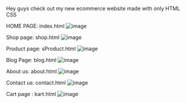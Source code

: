 
Hey guys check out my new ecommerce website
made with only HTML CSS 

HOME PAGE: index.html
![image](https://github.com/user-attachments/assets/5a6e786e-537a-480c-919b-e8f39f7297a4)

Shop page: shop.html
![image](https://github.com/user-attachments/assets/d5516c73-5283-48f8-ad61-b9151df928c1)

Product page: sProduct.html
![image](https://github.com/user-attachments/assets/6419d741-6310-4ca3-b76e-50a40a65bab7)

Blog Page: blog.html
![image](https://github.com/user-attachments/assets/790ab710-a1bf-4061-9cb6-a3bec1aca671)

About us: about.html
![image](https://github.com/user-attachments/assets/7e4c07db-783a-48a7-bbe1-34db30f65503)

Contact us: contact.html
![image](https://github.com/user-attachments/assets/7bcbbd99-192d-4d83-a82b-477c50608677)

Cart page : kart.html
![image](https://github.com/user-attachments/assets/3f8a3ba9-3269-4b90-bbf4-ab9a71f92e7b)
